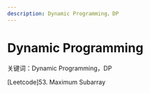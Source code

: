 ```yaml
---
description: Dynamic Programming，DP
---
```


# Dynamic Programming

关键词：Dynamic Programming，DP



\[Leetcode\]53. Maximum Subarray

